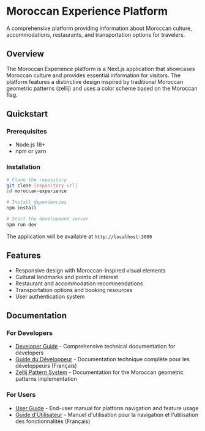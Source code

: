 # Moroccan Experience Platform

A comprehensive platform providing information about Moroccan culture, accommodations, restaurants, and transportation options for travelers.

## Overview

The Moroccan Experience platform is a Next.js application that showcases Moroccan culture and provides essential information for visitors. The platform features a distinctive design inspired by traditional Moroccan geometric patterns (zellij) and uses a color scheme based on the Moroccan flag.

## Quickstart

### Prerequisites

- Node.js 18+
- npm or yarn

### Installation

```bash
# Clone the repository
git clone [repository-url]
cd moroccan-experience

# Install dependencies
npm install

# Start the development server
npm run dev
```

The application will be available at `http://localhost:3000`

## Features

- Responsive design with Moroccan-inspired visual elements
- Cultural landmarks and points of interest
- Restaurant and accommodation recommendations
- Transportation options and booking resources
- User authentication system

## Documentation

### For Developers
- [Developer Guide](/docs/developer-guide.md) - Comprehensive technical documentation for developers
- [Guide du Développeur](/docs/developer-guide-fr.md) - Documentation technique complète pour les développeurs (Français)
- [Zellij Pattern System](/docs/zellij-pattern-system.md) - Documentation for the Moroccan geometric patterns implementation

### For Users
- [User Guide](/docs/user-guide.md) - End-user manual for platform navigation and feature usage
- [Guide d'Utilisateur](/docs/user-guide-fr.md) - Manuel d'utilisation pour la navigation et l'utilisation des fonctionnalités (Français)